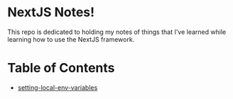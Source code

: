 # NextJS Notes!

This repo is dedicated to holding my notes of things that I've learned while learning how to use the NextJS framework.


# Table of Contents

* [setting-local-env-variables](https://github.com/excircle/nextjs-notes/tree/main/setting-local-env-variables)

